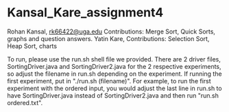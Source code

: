 # Kansal_Kare_assignment4

Rohan Kansal, rk66422@uga.edu Contributions: Merge Sort, Quick Sorts, graphs and question answers. 
Yatin Kare,  Contributions: Selection Sort, Heap Sort, charts 

To run, please use the run.sh shell file we provided. There are 2 driver files, SortingDriver.java and SortingDriver2.java for the 2 respective experiments, so adjust the filename in run.sh depending on the experiment. If running the first experiment, put in "./run.sh (filename)". For example, to run the first experiment with the ordered input, you would adjust the last line in run.sh to have SortingDriver.java instead of SortingDriver2.java and then run "run.sh ordered.txt".
